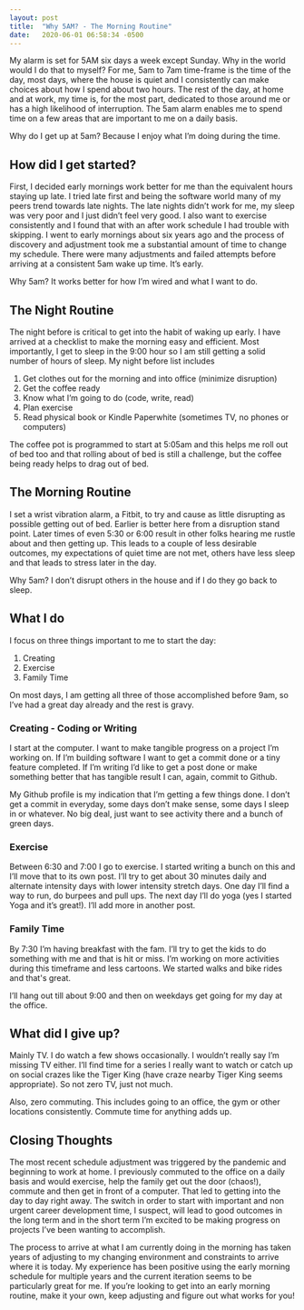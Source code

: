 ```yaml
---
layout: post
title:  "Why 5AM? - The Morning Routine"
date:   2020-06-01 06:58:34 -0500
---
```


My alarm is set for 5AM six days a week except Sunday. Why in the world would I do that to myself? For me, 5am to 7am time-frame is the time of the day, most days, where the house is quiet and I consistently can make choices about how I spend about two hours. The rest of the day, at home and at work, my time is, for the most part, dedicated to those around me or has a high likelihood of interruption. The 5am alarm enables me to spend time on a few areas that are important to me on a daily basis.

Why do I get up at 5am?  Because I enjoy what I’m doing during the time.

## How did I get started?
First, I decided early mornings work better for me than the equivalent hours staying up late. I tried late first and being the software world many of my peers trend towards late nights. The late nights didn’t work for me, my sleep was very poor and I just didn’t feel very good. I also want to exercise consistently and I found that with an after work schedule I had trouble with skipping. I went to early mornings about six years ago and the process of discovery and adjustment took me a substantial amount of time to change my schedule. There were many adjustments and failed attempts before arriving at a consistent 5am wake up time. It’s early.

Why 5am? It works better for how I’m wired and what I want to do.

## The Night Routine
The night before is critical to get into the habit of waking up early. I have arrived at a checklist to make the morning easy and efficient. Most importantly, I get to sleep in the 9:00 hour so I am still getting a solid number of hours of sleep. My night before list includes
1. Get clothes out for the morning and into office (minimize disruption)
1. Get the coffee ready
1. Know what I’m going to do (code, write, read)
1. Plan exercise
1. Read physical book or Kindle Paperwhite (sometimes TV, no phones or computers)

The coffee pot is programmed to start at 5:05am and this helps me roll out of bed too and that rolling about of bed is still a challenge, but the coffee being ready helps to drag out of bed.


## The Morning Routine
I set a wrist vibration alarm, a Fitbit, to try and cause as little disrupting as possible getting out of bed. Earlier is better here from a disruption stand point. Later times of even 5:30 or 6:00 result in other folks hearing me rustle about and then getting up. This leads to a couple of less desirable outcomes, my expectations of quiet time are not met, others have less sleep and that leads to stress later in the day.

Why 5am? I don’t disrupt others in the house and if I do they go back to sleep.

## What I do
I focus on three things important to me to start the day:
1. Creating
1. Exercise
1. Family Time

On most days, I am getting all three of those accomplished before 9am, so I’ve had a great day already and the rest is gravy.

### Creating - Coding or Writing
I start at the computer. I want to make tangible progress on a project I’m working on. If I’m building software I want to get a commit done or a tiny feature completed. If I’m writing I’d like to get a post done or make something better that has tangible result I can, again, commit to Github.

My Github profile is my indication that I’m getting a few things done. I don’t get a commit in everyday, some days don’t make sense, some days I sleep in or whatever. No big deal, just want to see activity there and a bunch of green days.
### Exercise
Between 6:30 and 7:00 I go to exercise. I started writing a bunch on this and I’ll move that to its own post. I’ll try to get about 30 minutes daily and alternate intensity days with lower intensity stretch days. One day I’ll find a way to run, do burpees and pull ups. The next day I’ll do yoga (yes I started Yoga and it’s great!). I’ll add more in another post.

### Family Time
By 7:30 I’m having breakfast with the fam. I’ll try to get the kids to do something with me and that is hit or miss. I’m working on more activities during this timeframe and less cartoons. We started walks and bike rides and that's great.

I’ll hang out till about 9:00 and then on weekdays get going for my day at the office.

## What did I give up?
Mainly TV. I do watch a few shows occasionally. I wouldn’t really say I’m missing TV either. I’ll find time for a series I really want to watch or catch up on social crazes like the Tiger King (have craze nearby Tiger King seems appropriate). So not zero TV, just not much.

Also, zero commuting. This includes going to an office, the gym or other locations consistently. Commute time for anything adds up.

## Closing Thoughts
The most recent schedule adjustment was triggered by the pandemic and beginning to work at home. I previously commuted to the office on a daily basis and would exercise, help the family get out the door (chaos!), commute and then get in front of a computer. That led to getting into the day to day right away. The switch in order to start with important and non urgent career development time, I suspect, will lead to good outcomes in the long term and in the short term I’m excited to be making progress on projects I’ve been wanting to accomplish.

The process to arrive at what I am currently doing in the morning has taken years of adjusting to my changing environment and constraints to arrive where it is today. My experience has been positive using the early morning schedule for multiple years and the current iteration seems to be particularly great for me. If you’re looking to get into an early morning routine, make it your own, keep adjusting and figure out what works for you!
